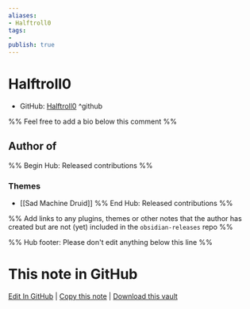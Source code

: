 ```yaml
---
aliases:
- Halftroll0
tags:
- 
publish: true
---
```


# Halftroll0

- GitHub: [Halftroll0](https://github.com/Halftroll0/) ^github
<!-- - Discord: `@` ^discord-->
<!-- - Website: <https://> ^website-->
<!-- - [[Publish sites|Publish site]]: <https://> ^publish-->

%% Feel free to add a bio below this comment %%


## Author of

%% Begin Hub: Released contributions %%

### Themes
- [[Sad Machine Druid]]
%% End Hub: Released contributions %%

%% Add links to any plugins, themes or other notes that the author has created but are not (yet) included in the `obsidian-releases` repo %%

<!--
### Unlisted plugins
-->

<!--
### Others
-->

<!--
## Sponsor this author
-->

<!-- - [[GitHub sponsors]]: [Sponsor @Halftroll0 on GitHub Sponsors](https://github.com/sponsors/Halftroll0) ^github-sponsor-->
<!-- - [[Buy me a coffee]]: <https://> ^buy-me-a-coffee-->
<!-- - [[PayPal]]: <https://> ^paypal-->
<!-- - [[Patreon]]: <https://> ^patreon-->

<!--
## Follow this author
-->

<!-- - [[YouTube Channels|On YouTube]]: <https://> ^youtube-->
<!-- - Twitter: <https://> ^twitter-->
<!-- - ... -->

%% Hub footer: Please don't edit anything below this line %%

# This note in GitHub

<span class="git-footer">[Edit In GitHub](https://github.dev/obsidian-community/obsidian-hub/blob/main/01%20-%20Community/People/Halftroll0.md "git-hub-edit-note") | [Copy this note](https://raw.githubusercontent.com/obsidian-community/obsidian-hub/main/01%20-%20Community/People/Halftroll0.md "git-hub-copy-note") | [Download this vault](https://github.com/obsidian-community/obsidian-hub/archive/refs/heads/main.zip "git-hub-download-vault") </span>
